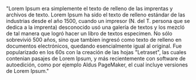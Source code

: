 "Lorem Ipsum era simplemente el texto de relleno de las imprentas y archivos de texto.
 Lorem Ipsum ha sido el texto de relleno estándar de las industrias desde el año 1500,
  cuando un impresor (N. del T. persona que se dedica a la imprenta) desconocido usó una 
  galería de textos y los mezcló de tal manera que logró hacer un libro de textos 
  especimen. No sólo sobrevivió 500 años, sino que tambien ingresó como texto de relleno 
  en documentos electrónicos, quedando esencialmente igual al original. Fue popularizado 
  en los 60s con la creación de las hojas "Letraset", las cuales contenian pasajes de 
  Lorem Ipsum, y más recientemente con software de autoedición, como por ejemplo Aldus 
  PageMaker, el cual incluye versiones de Lorem Ipsum."